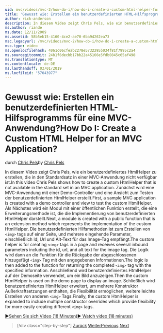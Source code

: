 ```yaml
---
uid: mvc/videos/mvc-2/how-do-i/how-do-i-create-a-custom-html-helper-for-an-mvc-application
title: 'Gewusst wie: Erstellen ein benutzerdefinierten HTML-Hilfsprogramms für eine MVC-Anwendung? | Microsoft-Dokumentation'
author: rick-anderson
description: In diesem Video zeigt Chris Pels, wie ein benutzerdefiniertes HtmlHelper zu erstellen, die in den Standardsatz in einer MVC-Anwendung nicht verfügbar ist. Erste, eine Beispiel-MVC-Anwendung...
ms.author: riande
ms.date: 12/11/2009
ms.assetid: 58b5eb15-4160-4ce2-ae70-6ba94262ea73
msc.legacyurl: /mvc/videos/mvc-2/how-do-i/how-do-i-create-a-custom-html-helper-for-an-mvc-application
msc.type: video
ms.openlocfilehash: 4061c06cfeab2278e5732295b034f81f7995c2a4
ms.sourcegitcommit: 24b1f6decbb17bb22a45166e5fdb0845c65af498
ms.translationtype: MT
ms.contentlocale: de-DE
ms.lasthandoff: 03/01/2019
ms.locfileid: "57043977"
---
```

<a name="how-do-i-create-a-custom-html-helper-for-an-mvc-application"></a><span data-ttu-id="110f2-105">Gewusst wie: Erstellen ein benutzerdefinierten HTML-Hilfsprogramms für eine MVC-Anwendung?</span><span class="sxs-lookup"><span data-stu-id="110f2-105">How Do I: Create a Custom HTML Helper for an MVC Application?</span></span>
====================
<span data-ttu-id="110f2-106">durch [Chris Pels](https://twitter.com/chrispels)</span><span class="sxs-lookup"><span data-stu-id="110f2-106">by [Chris Pels](https://twitter.com/chrispels)</span></span>

<span data-ttu-id="110f2-107">In diesem Video zeigt Chris Pels, wie ein benutzerdefiniertes HtmlHelper zu erstellen, die in den Standardsatz in einer MVC-Anwendung nicht verfügbar ist.</span><span class="sxs-lookup"><span data-stu-id="110f2-107">In this video Chris Pels shows how to create a custom HtmlHelper that is not available in the standard set in an MVC application.</span></span> <span data-ttu-id="110f2-108">Zunächst wird eine MVC-Anwendung mit einer Demo-Controller und eine Ansicht zum Testen der benutzerdefinierten HtmlHelper erstellt.</span><span class="sxs-lookup"><span data-stu-id="110f2-108">First, a sample MVC application is created with a demo controller and view to test the custom HtmlHelper.</span></span> <span data-ttu-id="110f2-109">Als Nächstes wird ein Modul mit einer öffentlichen Funktion erstellt, die eine Erweiterungsmethode ist, die die Implementierung von benutzerdefinierten HtmlHelper darstellt.</span><span class="sxs-lookup"><span data-stu-id="110f2-109">Next, a module is created with a public function that is an extension method which represents the implementation of the custom HtmlHelper.</span></span> <span data-ttu-id="110f2-110">Die benutzerdefinierten Hilfsmethoden ist zum Erstellen von `<img>` tags auf einer Seite, und mehrere eingehende Parameter, einschließlich Id, Url und Alt-Text für das Image-Tag empfängt.</span><span class="sxs-lookup"><span data-stu-id="110f2-110">The custom helper is for creating `<img>` tags in a page and receives several inbound parameters including the id, url, and alt text for the image tag.</span></span> <span data-ttu-id="110f2-111">Die Logik wird dann an die Funktion für die Rückgabe der abgeschlossenen hinzugefügt `<img>` Tag mit den angegebenen Informationen.</span><span class="sxs-lookup"><span data-stu-id="110f2-111">The logic is then added to the function for returning the completed `<img>` tag with the specified information.</span></span> <span data-ttu-id="110f2-112">Anschließend wird benutzerdefiniertes HtmlHelper auf der Demoseite verwendet, um ein Bild anzuzeigen.</span><span class="sxs-lookup"><span data-stu-id="110f2-112">Then the custom HtmlHelper is used on the demo page to display an image.</span></span> <span data-ttu-id="110f2-113">Schließlich wird benutzerdefiniertes HtmlHelper erweitert, um mehrere Konstruktor Außerkraftsetzungen enthalten, die Flexibilität ermöglichen, weitere leichte Erstellen von anderen `<img>` Tags.</span><span class="sxs-lookup"><span data-stu-id="110f2-113">Finally, the custom HtmlHelper is expanded to include multiple constructor overrides which provide flexibility for more easily creating different `<img>` tags.</span></span>

[<span data-ttu-id="110f2-114">&#9654;Sehen Sie sich Video (18 Minuten)</span><span class="sxs-lookup"><span data-stu-id="110f2-114">&#9654; Watch video (18 minutes)</span></span>](https://channel9.msdn.com/Blogs/ASP-NET-Site-Videos/how-do-i-create-a-custom-html-helper-for-an-mvc-application)

> [!div class="step-by-step"]
> <span data-ttu-id="110f2-115">[Zurück](how-do-i-implement-view-models-to-manage-data-for-aspnet-mvc-views.md)
> [Weiter](how-do-i-work-with-model-binders-in-an-mvc-application.md)</span><span class="sxs-lookup"><span data-stu-id="110f2-115">[Previous](how-do-i-implement-view-models-to-manage-data-for-aspnet-mvc-views.md)
[Next](how-do-i-work-with-model-binders-in-an-mvc-application.md)</span></span>
